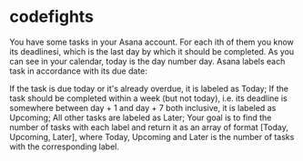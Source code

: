 # codefights 
You have some tasks in your Asana account. For each ith of them you know its deadlinesi, which is the last day by which it should be completed. As you can see in your calendar, today is the day number day. Asana labels each task in accordance with its due date:

If the task is due today or it's already overdue, it is labeled as Today;
If the task should be completed within a week (but not today), i.e. its deadline is somewhere between day + 1 and day + 7 both inclusive, it is labeled as Upcoming;
All other tasks are labeled as Later;
Your goal is to find the number of tasks with each label and return it as an array of format [Today, Upcoming, Later], where Today, Upcoming and Later is the number of tasks with the corresponding label.